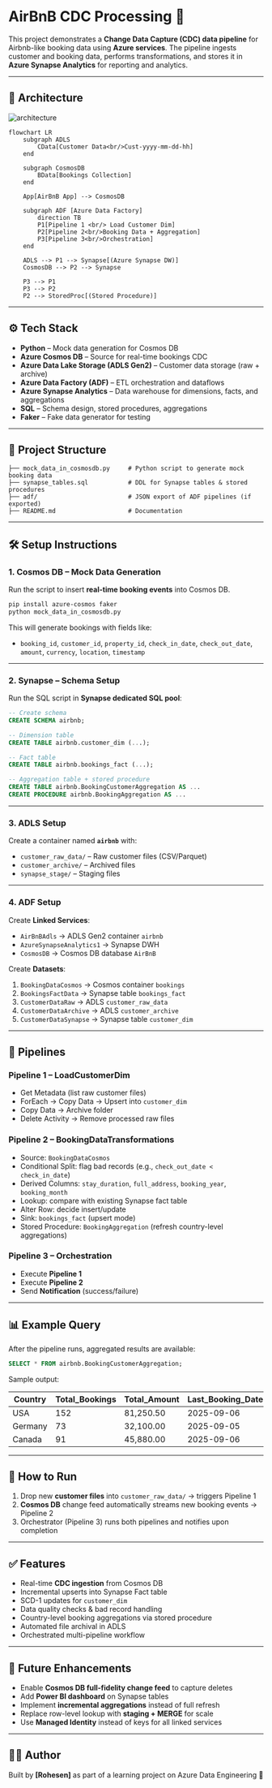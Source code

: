# AirBnB CDC Processing 🚀

This project demonstrates a **Change Data Capture (CDC) data pipeline** for Airbnb-like booking data using **Azure services**.
The pipeline ingests customer and booking data, performs transformations, and stores it in **Azure Synapse Analytics** for reporting and analytics.

---

## 📌 Architecture

![architecture](architecture.png)


```mermaid
flowchart LR
    subgraph ADLS
        CData[Customer Data<br/>Cust-yyyy-mm-dd-hh]
    end
    
    subgraph CosmosDB
        BData[Bookings Collection]
    end
    
    App[AirBnB App] --> CosmosDB
    
    subgraph ADF [Azure Data Factory]
        direction TB
        P1[Pipeline 1 <br/> Load Customer Dim]
        P2[Pipeline 2<br/>Booking Data + Aggregation]
        P3[Pipeline 3<br/>Orchestration]
    end
    
    ADLS --> P1 --> Synapse[(Azure Synapse DW)]
    CosmosDB --> P2 --> Synapse
    
    P3 --> P1
    P3 --> P2
    P2 --> StoredProc[(Stored Procedure)]
```

---

## ⚙️ Tech Stack

* **Python** – Mock data generation for Cosmos DB
* **Azure Cosmos DB** – Source for real-time bookings CDC
* **Azure Data Lake Storage (ADLS Gen2)** – Customer data storage (raw + archive)
* **Azure Data Factory (ADF)** – ETL orchestration and dataflows
* **Azure Synapse Analytics** – Data warehouse for dimensions, facts, and aggregations
* **SQL** – Schema design, stored procedures, aggregations
* **Faker** – Fake data generator for testing

---

## 📂 Project Structure

```
├── mock_data_in_cosmosdb.py     # Python script to generate mock booking data
├── synapse_tables.sql           # DDL for Synapse tables & stored procedures
├── adf/                         # JSON export of ADF pipelines (if exported)
├── README.md                    # Documentation
```

---

## 🛠️ Setup Instructions

### 1. Cosmos DB – Mock Data Generation

Run the script to insert **real-time booking events** into Cosmos DB.

```bash
pip install azure-cosmos faker
python mock_data_in_cosmosdb.py
```

This will generate bookings with fields like:

* `booking_id`, `customer_id`, `property_id`, `check_in_date`, `check_out_date`, `amount`, `currency`, `location`, `timestamp`

---

### 2. Synapse – Schema Setup

Run the SQL script in **Synapse dedicated SQL pool**:

```sql
-- Create schema
CREATE SCHEMA airbnb;

-- Dimension table
CREATE TABLE airbnb.customer_dim (...);

-- Fact table
CREATE TABLE airbnb.bookings_fact (...);

-- Aggregation table + stored procedure
CREATE TABLE airbnb.BookingCustomerAggregation AS ...
CREATE PROCEDURE airbnb.BookingAggregation AS ...
```

---

### 3. ADLS Setup

Create a container named **`airbnb`** with:

* `customer_raw_data/` – Raw customer files (CSV/Parquet)
* `customer_archive/` – Archived files
* `synapse_stage/` – Staging files

---

### 4. ADF Setup

Create **Linked Services**:

* `AirBnBAdls` → ADLS Gen2 container `airbnb`
* `AzureSynapseAnalytics1` → Synapse DWH
* `CosmosDB` → Cosmos DB database `AirBnB`

Create **Datasets**:

1. `BookingDataCosmos` → Cosmos container `bookings`
2. `BookingsFactData` → Synapse table `bookings_fact`
3. `CustomerDataRaw` → ADLS `customer_raw_data`
4. `CustomerDataArchive` → ADLS `customer_archive`
5. `CustomerDataSynapse` → Synapse table `customer_dim`

---

## 🔄 Pipelines

### Pipeline 1 – **LoadCustomerDim**

* Get Metadata (list raw customer files)
* ForEach → Copy Data → Upsert into `customer_dim`
* Copy Data → Archive folder
* Delete Activity → Remove processed raw files

### Pipeline 2 – **BookingDataTransformations**

* Source: `BookingDataCosmos`
* Conditional Split: flag bad records (e.g., `check_out_date < check_in_date`)
* Derived Columns: `stay_duration`, `full_address`, `booking_year`, `booking_month`
* Lookup: compare with existing Synapse fact table
* Alter Row: decide insert/update
* Sink: `bookings_fact` (upsert mode)
* Stored Procedure: `BookingAggregation` (refresh country-level aggregations)

### Pipeline 3 – **Orchestration**

* Execute **Pipeline 1**
* Execute **Pipeline 2**
* Send **Notification** (success/failure)

---

## 📊 Example Query

After the pipeline runs, aggregated results are available:

```sql
SELECT * FROM airbnb.BookingCustomerAggregation;
```

Sample output:

| Country | Total\_Bookings | Total\_Amount | Last\_Booking\_Date |
| ------- | --------------- | ------------- | ------------------- |
| USA     | 152             | 81,250.50     | 2025-09-06          |
| Germany | 73              | 32,100.00     | 2025-09-05          |
| Canada  | 91              | 45,880.00     | 2025-09-06          |

---

## 🚀 How to Run

1. Drop new **customer files** into `customer_raw_data/` → triggers Pipeline 1
2. **Cosmos DB** change feed automatically streams new booking events → Pipeline 2
3. Orchestrator (Pipeline 3) runs both pipelines and notifies upon completion

---

## ✅ Features

* Real-time **CDC ingestion** from Cosmos DB
* Incremental upserts into Synapse Fact table
* SCD-1 updates for `customer_dim`
* Data quality checks & bad record handling
* Country-level booking aggregations via stored procedure
* Automated file archival in ADLS
* Orchestrated multi-pipeline workflow

---

## 🔮 Future Enhancements

* Enable **Cosmos DB full-fidelity change feed** to capture deletes
* Add **Power BI dashboard** on Synapse tables
* Implement **incremental aggregations** instead of full refresh
* Replace row-level lookup with **staging + MERGE** for scale
* Use **Managed Identity** instead of keys for all linked services

---

## 👨‍💻 Author

Built by **\[Rohesen]** as part of a learning project on Azure Data Engineering 🚀

